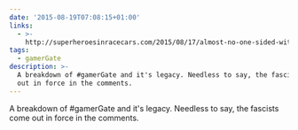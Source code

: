 ```yaml
---
date: '2015-08-19T07:08:15+01:00'
links:
  - >-
    http://superheroesinracecars.com/2015/08/17/almost-no-one-sided-with-gamergate/
tags:
  - gamerGate
description: >-
  A breakdown of #gamerGate and it's legacy. Needless to say, the fascists come
  out in force in the comments.
---
```

A breakdown of #gamerGate and it's legacy. Needless to say, the fascists come out in force in the comments. 
